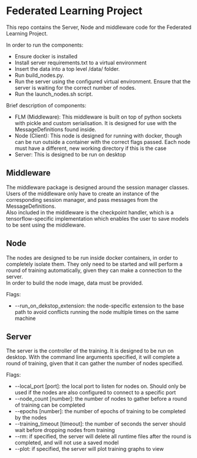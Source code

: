 # Federated Learning Project

This repo contains the Server, Node and middleware code for the Federated Learning Project.

In order to run the components:
- Ensure docker is installed
- Install server requirements.txt to a virtual environment
- Insert the data into a top level /data/ folder. 
- Run build_nodes.py.
- Run the server using the configured virtual environment. Ensure that the server is waiting for the correct number of nodes.
- Run the launch_nodes.sh script.

Brief description of components:
- FLM (Middleware): This middleware is built on top of python sockets with pickle and custom serialisation. It is designed for use with the MessageDefinitions found inside.
- Node (Client): This node is designed for running with docker, though can be run outside a container with the correct flags passed. Each node must have a different, new working directory if this is the case
- Server: This is designed to be run on desktop

## Middleware
The middleware package is designed around the session manager classes. Users of the middleware only have to create an instance of the corresponding session manager, and pass messages from the MessageDefinitions.\
Also included in the middleware is the checkpoint handler, which is a tensorflow-specific implementation which enables the user to save models to be sent using the middleware.

## Node
The nodes are designed to be run inside docker containers, in order to completely isolate them. They only need to be started and will perform a round of training automatically, given they can make a connection to the server.\
In order to build the node image, data must be provided.

Flags:
- --run_on_dekstop_extension: the node-specific extension to the base path to avoid conflicts running the node multiple times on the same machine


## Server
The server is the controller of the training. It is designed to be run on desktop. With the command line arguments specified, it will complete a round of training, given that it can gather the number of nodes specified.

Flags:
- --local_port [port]: the local port to listen for nodes on. Should only be used if the nodes are also configured to connect to a specific port
- --node_count [number]: the number of nodes to gather before a round of training can be completed
- --epochs [number]: the number of epochs of training to be completed by the nodes
- --training_timeout [timeout]: the number of seconds the server should wait before dropping nodes from training
- --rm: if specified, the server will delete all runtime files after the round is completed, and will not use a saved model
- --plot: if specified, the server will plot training graphs to view